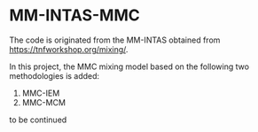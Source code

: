 # MM-INTAS-MMC

The code is originated from the MM-INTAS obtained from https://tnfworkshop.org/mixing/.

In this project, the MMC mixing model based on the following two methodologies is added:
1) MMC-IEM
2) MMC-MCM

to be continued
